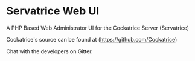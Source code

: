 Servatrice Web UI
======================

A PHP Based Web Administrator UI for the Cockatrice Server (Servatrice)

Cockatrice's source can be found at (https://github.com/Cockatrice)

Chat with the developers on Gitter.

